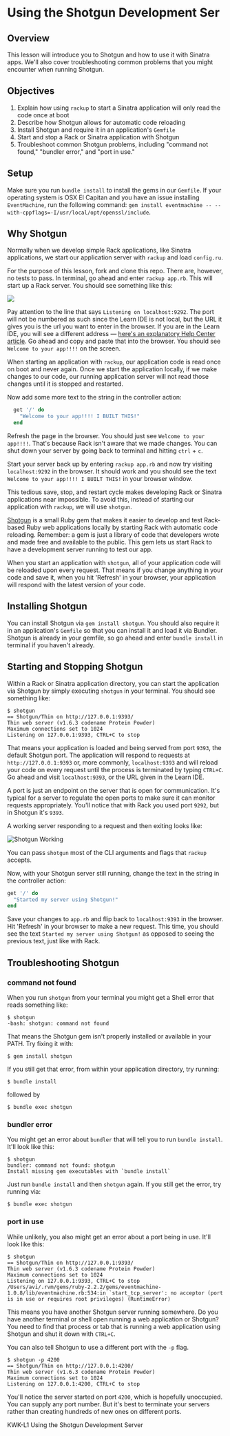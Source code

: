 # Using the Shotgun Development Ser
## Overview

This lesson will introduce you to Shotgun and how to use it with Sinatra apps.
We'll also cover troubleshooting common problems that you might encounter when
running Shotgun.  

## Objectives

1. Explain how using `rackup` to start a Sinatra application will only read the code once at boot
2. Describe how Shotgun allows for automatic code reloading
3. Install Shotgun and require it in an application's `Gemfile`
4. Start and stop a Rack or Sinatra application with Shotgun
5. Troubleshoot common Shotgun problems, including "command not found," "bundler error," and "port in use."

## Setup

Make sure you run `bundle install` to install the gems in our `Gemfile`. If your
operating system is OSX El Capitan and you have an issue installing
`EventMachine`, run the following command: `gem install eventmachine --
--with-cppflags=-I/usr/local/opt/openssl/include`.

## Why Shotgun

Normally when we develop simple Rack applications, like Sinatra applications, we
start our application server with `rackup` and load `config.ru`.

For the purpose of this lesson, fork and clone this repo. There are, however, no
tests to pass. In terminal, go ahead and enter `rackup app.rb`. This will start
up a Rack server. You should see something like this:

<img src="https://s3.amazonaws.com/learn-verified/rackup.png">

Pay attention to the line that says `Listening on localhost:9292`.
The port will not be numbered as such since the Learn IDE is not local, but the URL
 it gives you is the url you want to enter in the browser. If you are in the
Learn IDE, you will see a different address — [here's an explanatory Help Center
article](http://help.learn.co/the-learn-ide/common-ide-questions/accessing-localhost-in-the-learn-ide).
Go ahead and copy and paste that into the browser. You should see `Welcome to
your app!!!!` on the screen.

When starting an application with `rackup`, our application code is read once on
boot and never again. Once we start the application locally, if we make changes
to our code, our running application server will not read those changes until it
is stopped and restarted.

Now add some more text to the string in the controller action:

```ruby
  get '/' do
    "Welcome to your app!!!! I BUILT THIS!"
  end
```

Refresh the page in the browser. You should just see `Welcome to your app!!!!`.
That's because Rack isn't aware that we made changes. You can shut down your
server by going back to terminal and hitting `ctrl` + `c`.

Start your server back up by entering `rackup app.rb` and now try visiting
`localhost:9292` in the browser. It should work and you should see the text
`Welcome to your app!!!! I BUILT THIS!` in your browser window.

This tedious save, stop, and restart cycle makes developing Rack or Sinatra
applications near impossible. To avoid this, instead of starting our application
with `rackup`, we will use `shotgun`.

[Shotgun](https://github.com/rtomayko/shotgun) is a small Ruby gem that makes it
easier to develop and test Rack-based Ruby web applications locally by starting
Rack with automatic code reloading. Remember: a gem is just a library of code
that developers wrote and made free and available to the public. This gem lets
us start Rack to have a development server running to test our app.

When you start an application with `shotgun`, all of your application code will
be reloaded upon every request. That means if you change anything in your code
and save it, when you hit 'Refresh' in your browser, your application will
respond with the latest version of your code.

## Installing Shotgun

You can install Shotgun via `gem install shotgun`. You should also require it in
an application's `Gemfile` so that you can install it and load it via Bundler.
Shotgun is already in your gemfile, so go ahead and enter `bundle install` in
terminal if you haven't already.

## Starting and Stopping Shotgun

Within a Rack or Sinatra application directory, you can start the application
via Shotgun by simply executing `shotgun` in your terminal. You should see
something like:

```
$ shotgun
== Shotgun/Thin on http://127.0.0.1:9393/
Thin web server (v1.6.3 codename Protein Powder)
Maximum connections set to 1024
Listening on 127.0.0.1:9393, CTRL+C to stop
```

That means your application is loaded and being served from port `9393`, the
default Shotgun port. The application will respond to requests at
`http://127.0.0.1:9393` or, more commonly, `localhost:9393` and will reload your
code on every request until the process is terminated by typing `CTRL+C`. Go
ahead and visit `localhost:9393`, or the URL given in the Learn IDE.

A port is just an endpoint on the server that is open for communication. It's
typical for a server to regulate the open ports to make sure it can monitor
requests appropriately. You'll notice that with Rack you used port `9292`, but
in Shotgun it's `9393`.

A working server responding to a request and then exiting looks like:

![Shotgun Working](https://dl.dropboxusercontent.com/s/0dwm67kbwvbope1/2015-09-15%20at%2011.12%20PM.png)

You can pass `shotgun` most of the CLI arguments and flags that `rackup` accepts.

Now, with your Shotgun server still running, change the text in the string in the controller action:

```ruby
get '/' do
  "Started my server using Shotgun!"
end
```

Save your changes to `app.rb` and flip back to `localhost:9393` in the browser.
Hit 'Refresh' in your browser to make a new request. This time, you should see
the text `Started my server using Shotgun!` as opposed to seeing the previous
text, just like with Rack.

## Troubleshooting Shotgun

### command not found

When you run `shotgun` from your terminal you might get a Shell error that reads something like:

```
$ shotgun
-bash: shotgun: command not found
```

That means the Shotgun gem isn't properly installed or available in your PATH. Try fixing it with:

```
$ gem install shotgun
```

If you still get that error, from within your application directory, try running:

```
$ bundle install
```

followed by

```
$ bundle exec shotgun
```

### bundler error

You might get an error about `bundler` that will tell you to run `bundle install`.
It'll look like this:

```
$ shotgun
bundler: command not found: shotgun
Install missing gem executables with `bundle install`
```

Just run `bundle install` and then `shotgun` again. If you still get the error, try running via:

```
$ bundle exec shotgun
```

### port in use

While unlikely, you also might get an error about a port being in use. It'll look like this:

```
$ shotgun
== Shotgun/Thin on http://127.0.0.1:9393/
Thin web server (v1.6.3 codename Protein Powder)
Maximum connections set to 1024
Listening on 127.0.0.1:9393, CTRL+C to stop
/Users/avi/.rvm/gems/ruby-2.2.2/gems/eventmachine-1.0.8/lib/eventmachine.rb:534:in `start_tcp_server': no acceptor (port is in use or requires root privileges) (RuntimeError)
```

 This means you have another Shotgun server running somewhere. Do you have
another terminal or shell open running a web application or Shotgun? You need
to find that process or tab that is running a web application using Shotgun and
shut it down with `CTRL+C`.

You can also tell Shotgun to use a different port with the `-p` flag.

```
$ shotgun -p 4200
== Shotgun/Thin on http://127.0.0.1:4200/
Thin web server (v1.6.3 codename Protein Powder)
Maximum connections set to 1024
Listening on 127.0.0.1:4200, CTRL+C to stop
```

You'll notice the server started on port `4200`, which is hopefully unoccupied.
You can supply any port number. But it's best to terminate your servers rather
than creating hundreds of new ones on different ports.
<p data-visibility='hidden'>KWK-L1 Using the Shotgun Development Server</p>
